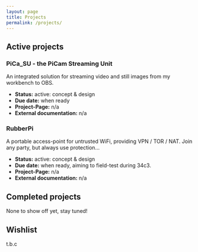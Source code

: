 ```yaml
---
layout: page
title: Projects
permalink: /projects/
---
```


## Active projects
### PiCa_SU - the PiCam Streaming Unit
An integrated solution for streaming video and still images from my workbench to OBS.
- **Status:** active: concept & design
- **Due date:** when ready
- **Project-Page:** n/a
- **External documentation:** n/a

### RubberPi
A portable access-point for untrusted WiFi, providing VPN / TOR / NAT. Join any party, but always use protection...
- **Status:** active: concept & design
- **Due date:** when ready, aiming to field-test during 34c3.
- **Project-Page:** n/a
- **External documentation:** n/a

## Completed projects

None to show off yet, stay tuned!

## Wishlist

t.b.c